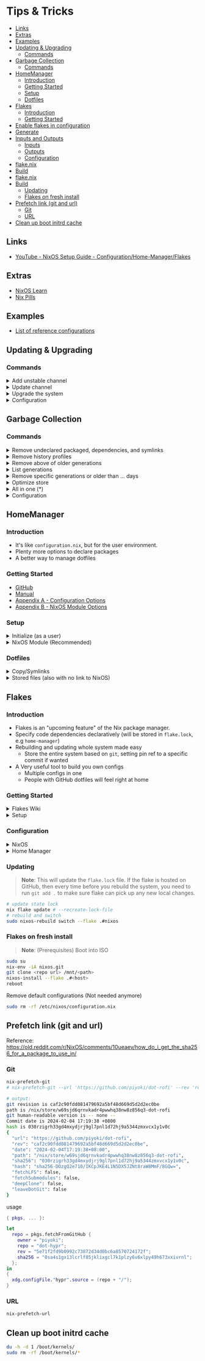 # Tips & Tricks

<!-- vim-markdown-toc GFM -->

* [Links](#links)
* [Extras](#extras)
* [Examples](#examples)
* [Updating & Upgrading](#updating--upgrading)
  * [Commands](#commands)
* [Garbage Collection](#garbage-collection)
  * [Commands](#commands-1)
* [HomeManager](#homemanager)
  * [Introduction](#introduction)
  * [Getting Started](#getting-started)
  * [Setup](#setup)
  * [Dotfiles](#dotfiles)
* [Flakes](#flakes)
  * [Introduction](#introduction-1)
  * [Getting Started](#getting-started-1)
* [Enable flakes in configuration](#enable-flakes-in-configuration)
* [Generate](#generate)
* [Inputs and Outputs](#inputs-and-outputs)
  * [Inputs](#inputs)
  * [Outputs](#outputs)
  * [Configuration](#configuration)
* [flake.nix](#flakenix)
* [Build](#build)
* [flake.nix](#flakenix-1)
* [Build](#build-1)
  * [Updating](#updating)
  * [Flakes on fresh install](#flakes-on-fresh-install)
* [Prefetch link (git and url)](#prefetch-link-git-and-url)
  * [Git](#git)
  * [URL](#url)
* [Clean up boot initrd cache](#clean-up-boot-initrd-cache)

<!-- vim-markdown-toc -->

## Links

- [YouTube - NixOS Setup Guide - Configuration/Home-Manager/Flakes](https://www.youtube.com/watch?v=AGVXJ-TIv3Y&t=2172s)

## Extras

- [NixOS Learn](https://nixos.org/learn.html)
- [Nix Pills](https://nixos.org/guides/nix-pills)

## Examples

- [List of reference configurations](https://nixos.wiki/wiki/Configuration_Collection)

## Updating & Upgrading

### Commands

<details><summary>Add unstable channel</summary>
</br>

```bash
sudo nix-channel --add https://nixos.org/channels/nixpkgs-unstable unstable
```

</details>

<details><summary>Update channel</summary>
</br>

```bash
sudo nix-channel --update
```

</details>

<details><summary>Upgrade the system</summary>
</br>

```bash
sudo nixos-rebuild switch --upgrade
```

</details>

<details><summary>Configuration</summary>
</br>

```nix
system.autoUpgrade = {
    enable = true;
    channel = "https://nixos.org/channels/nixos-unstable";
};
```

</details>

## Garbage Collection

### Commands

<details><summary>Remove undeclared packaged, dependencies, and symlinks</summary>
</br>

```bash
sudo nix-collect-garbage
```

</details>

<details><summary>Remove history profiles</summary>
</br>

```bash
sudo nix profile wipe-history --profile /nix/var/nix/profiles/system

# or with a specific number
sudo nix profile wipe-history --profile /nix/var/nix/profiles/system  --older-than 7d
```

</details>

<details><summary>Remove above of older generations</summary>
</br>

```bash
sudo nix store gc --debug
sudo nix-collect-garbage --delete-old

# or with a specific number
sudo nix-collect-garbage --delete-older-than 7d
```

</details>

<details><summary>List generations</summary>
</br>

```bash
sudo nix-env --list-generations
```

</details>

<details><summary>Remove specific generations or older than ... days</summary>
</br>

```bash
sudo nix-env --delete-generations 14d
sudo nix-env --delete-generations 10 11
```

</details>

<details><summary>Optimize store</summary>
</br>

```bash
sudo nix-store --gc
```

</details>

<details><summary>All in one (*)</summary>
</br>

```bash
sudo nix-collect-garbage -d
```

</details>

<details><summary>Configuration</summary>
</br>

```nix
nix = {
  settings.auto-optimize-store = true;
  gc = {
    automatic = true;
    dates = "weekly";
    options = "--delete older-than 7d";
  };
};
```

</details>

## HomeManager

### Introduction

- It's like `configuration.nix`, but for the user environment.
- Plenty more options to declare packages
- A better way to manage dotfiles

### Getting Started

- [GitHub](https://github.com/nix-community/home-manager)
- [Manual](https://nix-community.github.io/home-manager/index.html)
- [Appendix A - Configuration Options](https://nix-community.github.io/home-manager/options.html)
- [Appendix B - NixOS Module Options](https://nix-community.github.io/home-manager/nixos-options.html)

### Setup

<details><summary>Initialize (as a user)</summary>
</br>

Add the home-manager channel

> **Warning**: Need to run with root privileges if you want to use the NixOS Module

```bash
# add
sudo nix-channel --add https://github.com/nix-community/home-manager/archive/release-23.11.tar.gz home-manager
# list
sudo nix-channel --list
# remove
sudo nix-channel --remove release-23.11.tar.gz
# update
sudo nix-channel --update
```

</details>

<details><summary>NixOS Module (Recommended)</summary>
</br>

Add to `configuration.nix`

```nix
# configuration.nix
let
  user = "kev";
in
{
  imports = [ <home-manager/nixos> ];

  users.users.${user} = {
    isNormalUser = true;
  }

  home-manager.users.${user} = { pkgs, ... }: {
    home.packages = [ pkgs.htop pkgs.httpie ];
  }
}
```

Alternatively, add to a separate `home.nix` file (Recommended)

```nix
# configuration.nix
let
  user = "kev";
in
{
  home-manager = {
    useGlobalPkgs = true;
    useUserPackages = true;
    users.${user} = import ./home.nix;
  };
}
```

```nix
# home.nix
{ config, pkgs, ... }:

let
  user = "kev";
in
{
  imports = [
    ./apps/app.nix # <- app-configs go here
  ];

  home.username = user;
  home.homeDirectory = "/home/${user}";
  home.stateVersion = "23.05";
  home.packages = with pkgs; [
    htop
    httpie
  ];
}
```

</details>

### Dotfiles

<details><summary>Copy/Symlinks</summary>
</br>

Migrate config files

```nix
#+BEGIN_SRC nix
home.file = {
  ".config/alacritty/alacritty.yml".text = ''
    {"font": {"bild": {"style":"Bold"}}}
  '';
};
#+END_SRC
```

</details>

<details><summary>Stored files (also with no link to NixOS)</summary>
</br>

```nix
#+BEGIN_SRC nix
home.file.".doom.d" = {
  source ./doom.d;
  recursive = true;
  onChange = builtins.readFile ./doom.sh; # <- run this script when there are changes made to ".doom.d"
};
home.file.".config/polybar/script/mic.sh" = { # <- copy source file to destination path
  source = ./mic.sh;
  executable = true;
}

#+END_SRC
```

</details>

## Flakes

### Introduction

- Flakes is an "upcoming feature" of the Nix package manager.
- Specify code dependencies declaratively (will be stored in `flake.lock`, e.g `home-manager`)
- Rebuilding and updating whole system made easy
  - Store the entire system based on `git`, setting pin ref to a specific commit if wanted
- A Very useful tool to build you own configs
  - Multiple configs in one
  - People with GitHub dotfiles will feel right at home

### Getting Started

<details><summary>Flakes Wiki</summary>
</br>

<https://nixos.wiki/wiki/Flakes>

</details>

<details><summary>Setup</summary>

## Enable flakes in configuration

```nix
# configuration.nix
#+BEGIN_SRC nix
nix = {
  package = pkgs.nixFlakes;
  extraOptions = "experimental-features = nix-command flakes";
};
#+END_SRC
```

## Generate

> **Note**: The following commands will generate a flake.nix and flake.lock file

```bash
# mkdir flake location
mkdir ~/flake; cd ~/flake
nix flake init
```

```nix
# flake.nix
{
  description = "A very basic flake";

  outputs = { self, nixpkgs }: {};
}
```

## Inputs and Outputs

### Inputs

Attribute set of all the dependencies used in in the flake

```nix
# flake.nix
#+BEGIN_SRC nix
{
  inputs = {
    nixpkgs.url = "github:nixos/nixpkgs/nixos-unstable";
  };
}
#+END_SRC
```

### Outputs

Functions of an argument that uses inputs for reference

- Configure what you imported
- Can be pretty much anything : packages / configurations / modules / etc ...

```nix
# flake.nix
#+BEGIN_SRC nix
{
  outputs = { self, nixpkgs }:
    let
      system = "x86_64-linux";
      pkgs = import nixpkgs {
        inherit system;
        config.allowUnfree = true;
      };
      lib = nixpkgs.lib;
    in {
      nixosConfigurations = {
        nixos = lib.nixosSystem {
          inherit system;
          modules = [ ./configuration.nix ];
        };
      };
  };
}
#+END_SRC
```

</details>

### Configuration

<details><summary>NixOS</summary>

## flake.nix

```nix
{
  inputs = {
    nixpkgs.url = "github:nixos/nixpkgs/nixos-unstable";
  };

  outputs = { self, nixpkgs }:
    let
      system = "x86_64-linux"
      pkgs = import nixpkgs {
        inherit system;
        config.allowUnfree = true
      };
      lib = nixpkgs.lib;
    in {
      nixosConfigurations = {
        nixos = lib.nixosSystem { # <- the configuration hostname is set to "nixos"
          inherit system;
          modules = [ ./configuration.nix ];
        };
      };
    };
}
```

## Build

> **Note**: `.(#)` will just build host found in the current location.

Copy config

```bash
cp -r /etc/nixos/* <flake_location>
# e.g
# cp -r /etc/nixos/* ~/flake
```

Build

```bash
sudo nixos-rebuild switch --flake .#nixos
```

> **Note**: `flake.lock` will be generated afterwards

</details>

<details><summary>Home Manager</summary>

## flake.nix

Configure inside nixosConfigurations

```nix
# flake.nix
{
  inputs = {
    ...
    home-manager = {
      url = github:nix-community/home-manager;
      inputs.nixpkgs.follows = "nixpkgs";
    };
  };

  outputs = { self, nixpkgs, home-manager, ... }:
    let
      ...
      user = "kev";
    in {
      nixosConfigurations = {
        nixos = lib.nixosSystem {
          inherit system;
          modules = [
            ./configuration.nix
            home-manager.nixosModules.home-manager {
              home-manager.useGlobalPkgs = true;
              home-manager.useUserPackages = true;
              home-manager.users.${user} = {
                imports = [ ./home.nix ];
              };
            }
          ];
        };
      };
    };
}
```

## Build

> **Note**: `.(#)` will just build the host found in the current location.

Copy config

```bash
cp -r /etc/nixos/* <flake_location>
# e.g
# cp -r /etc/nixos/* ~/flake
```

Build

```bash
sudo nixos-rebuild switch --flake .#nixos
```

> **Note**: `flake.lock` will be generated afterward

</details>

### Updating

> **Note**: This will update the `flake.lock` file. If the flake is hosted on GitHub, then every time before you rebuild the system, you need to run `git add .` to make sure flake can pick up any new local changes.

```bash
# update state lock
nix flake update # --recreate-lock-file
# rebuild and switch
sudo nixos-rebuild switch --flake .#nixos
```

### Flakes on fresh install

> **Note**: (Prerequisites) Boot into ISO

```bash
sudo su
nix-env -iA nixos.git
git clone <repo url> /mnt/<path>
nixos-install --flake .#<host>
reboot
```

Remove default configurations (Not needed anymore)

```bash
sudo rm -rf /etc/nixos/configuration.nix
```

## Prefetch link (git and url)

Reference: https://old.reddit.com/r/NixOS/comments/10ueaev/how_do_i_get_the_sha256_for_a_package_to_use_in/

### Git

```bash
nix-prefetch-git
# nix-prefetch-git --url 'https://github.com/piyoki/dot-rofi' --rev 'refs/heads/x1-carbon'

# output:
git revision is caf2c90fdd081479692a5bf48d669d5d2d2ec0be
path is /nix/store/w69sjd6qrnvkadr4pwwhq38nw8z856q3-dot-rofi
git human-readable version is -- none --
Commit date is 2024-02-04 17:19:38 +0800
hash is 030rzigrh33gd4mxydjrj9gl7pnl1d72hj9a5344zmxvcx1y1v0c
{
  "url": "https://github.com/piyoki/dot-rofi",
  "rev": "caf2c90fdd081479692a5bf48d669d5d2d2ec0be",
  "date": "2024-02-04T17:19:38+08:00",
  "path": "/nix/store/w69sjd6qrnvkadr4pwwhq38nw8z856q3-dot-rofi",
  "sha256": "030rzigrh33gd4mxydjrj9gl7pnl1d72hj9a5344zmxvcx1y1v0c",
  "hash": "sha256-DOzgQ2e710/IKCpJKE4L1N5DX5JZNt8raW8MmF/8GQw=",
  "fetchLFS": false,
  "fetchSubmodules": false,
  "deepClone": false,
  "leaveDotGit": false
}
```

usage

```nix
{ pkgs, ... }:

let
  repo = pkgs.fetchFromGitHub {
    owner = "piyoki";
    repo = "dot-hypr";
    rev = "5e71f2fd9b0992c73872d34d0bc6a8570724172f";
    sha256 = "0sa4s1gx13lcrlf85jklixgcl7k1plzy6v6xlpy49h673xxivrnl";
  };
in
{
  xdg.configFile."hypr".source = (repo + "/");
}
```

### URL

```bash
nix-prefetch-url
```

## Clean up boot initrd cache

```bash
du -h -d 1 /boot/kernels/
sudo rm -rf /boot/kernels/*
```
